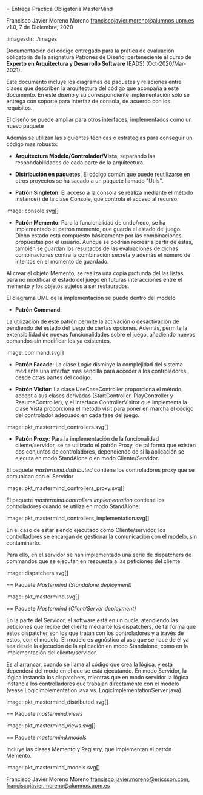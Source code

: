 = Entrega Práctica Obligatoria MasterMind 

Francisco Javier Moreno Moreno <franciscojavier.moreno@alumnos.upm.es>
v1.0, 7 de Diciembre, 2020

:imagesdir: ./images

Documentación del código entregado para la prática de evaluación obligatoria de la
asignatura Patrones de Diseño, perteneciente al curso de **Experto en Arquitectura y Desarrollo Software** (EADS)
(Oct-2020/Mar-2021).

Este documento incluye los diagramas de paquetes y relaciones entre clases que describen
la arquitectura del código que aconpaña a este documento. En este diseño y su correspondiente
implementación sólo se entrega con soporte para interfaz de consola, de acuerdo con los requisitos.

El diseño se puede ampliar para otros interfaces, implementados como un nuevo paquete

Además se utilizan las siguientes técnicas o estrategias para conseguir un código mas robusto:

* **Arquitectura Modelo/Controlador/Vista**, separando las respondabilidades de cada parte de la arquitectura.
* **Distribución en paquetes**. El código común que puede reutilizarse en otros proyectos se ha sacado a un paquete llamado "Utils".

* **Patrón Singleton**: El acceso a la consola se realiza mediante el método instance() de la clase Console, que controla el acceso al recurso.

image::console.svg[]

* **Patrón Memento**: Para la funcionalidad de undo/redo, se ha implementado el patrón memento, que guarda el estado del juego. Dicho estado está compuesto básicamente por las combinaciones propuestas por el usuario. Aunque se podrían recrear a partir de estas, también se guardan los resultados de las evaluaciones de dichas combinaciones contra la combinación secreta y además el número de intentos en el momento de guardado.

Al crear el objeto Memento, se realiza una copia profunda del las listas, para no modificar el estado del juego en futuras interacciones entre el memento y los objetos sujetos a ser restaurados.

El diagrama UML de la implementación se puede dentro del modelo

* **Patrón Command**: 

La utilización de este patrón permite la activación o desactivación de pendiendo del estado del juego de ciertas opciones. Además, permite la extensibilidad de nuevas funcionalidades sobre el juego, añadiendo nuevos comandos sin modificar los ya existentes.

image::command.svg[]

* **Patrón Facade**: La clase _Logic_ disminye la complejidad del sistema mediante una interfaz mas sencilla para acceder a los controladores desde otras partes del código.

* **Patrón Visitor**: La clase UseCaseController proporciona el método accept a sus clases derivadas (StartController, PlayController y ResumeController), y el interface ControllerVisitor que implementa la clase Vista proporciona el método visit para poner en marcha el código del controlador adecuado en cada fase del juego.

image::pkt_mastermind_controllers.svg[]

* **Patrón Proxy**: Para la implementación de la funcionalidad cliente/servidor, se ha utilizado el patrón Proxy, de tal forma que existen dos conjuntos de controladores, dependiendo de si la aplicación se ejecuta en modo StandAlone o en modo Cliente/Servidor.

El paquete _mastermind.distributed_ contiene los controladores proxy que se comunican con el Servidor

image::pkt_mastermind_controllers_proxy.svg[]

El paquete _mastermind.controllers.implementation_ contiene los controladores cuando se utiliza en modo StandAlone:

image::pkt_mastermind_controllers_implementation.svg[]

En el caso de estar siendo ejecutado como Cliente/servidor, los controlladores se encargan de gestionar la comunicación con el modelo, sin contaminarlo. 

Para ello, en el servidor se han implementado una serie de dispatchers de commandos que se ejecutan en respuesta a las peticiones del cliente. 

image::dispatchers.svg[]

== Paquete _Mastermind (Standalone deployment)_

image::pkt_mastermind.svg[]

== Paquete _Mastermind (Client/Server deployment)_

En la parte del Servidor, el software está en un bucle, atendiendo las peticiones que recibe del cliente mediante los dispatchers, de tal forma que estos dispatcher son los que tratan con los controladores y a través de estos, con el modelo. El modelo es agnóstico al uso que se hace de él ya sea desde la ejecución de la aplicación en modo Standalone, como en la implementación del cliente/servidor.

Es al arrancar, cuando se llama al código que crea la lógica, y está dependerá del modo en el que se está ejecutando. En modo Servidor, la lógica instancia los dispatchers, mientras que en modo servidor la lógica instancia los controlladores que trabajan directamente con el modelo (vease LogicImplementation.java vs. LogicImplementationServer.java).

image::pkt_mastermind_distributed.svg[]

== Paquete _mastermind.views_

image::pkt_mastermind_views.svg[]

== Paquete _mastermind.models_

Incluye las clases Memento y Registry, que implementan el patrón Memento.

image::pkt_mastermind_models.svg[]

Francisco Javier Moreno Moreno <francisco.javier.moreno@ericsson.com>, <franciscojavier.moreno@alumnos.upm.es>
